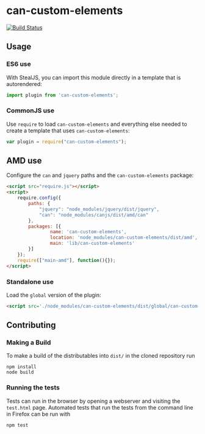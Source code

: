 # can-custom-elements

[![Build Status](https://travis-ci.org//can-custom-elements.png?branch=master)](https://travis-ci.org//can-custom-elements)



## Usage

### ES6 use

With StealJS, you can import this module directly in a template that is autorendered:

```js
import plugin from 'can-custom-elements';
```

### CommonJS use

Use `require` to load `can-custom-elements` and everything else
needed to create a template that uses `can-custom-elements`:

```js
var plugin = require("can-custom-elements");
```

## AMD use

Configure the `can` and `jquery` paths and the `can-custom-elements` package:

```html
<script src="require.js"></script>
<script>
	require.config({
	    paths: {
	        "jquery": "node_modules/jquery/dist/jquery",
	        "can": "node_modules/canjs/dist/amd/can"
	    },
	    packages: [{
		    	name: 'can-custom-elements',
		    	location: 'node_modules/can-custom-elements/dist/amd',
		    	main: 'lib/can-custom-elements'
	    }]
	});
	require(["main-amd"], function(){});
</script>
```

### Standalone use

Load the `global` version of the plugin:

```html
<script src='./node_modules/can-custom-elements/dist/global/can-custom-elements.js'></script>
```

## Contributing

### Making a Build

To make a build of the distributables into `dist/` in the cloned repository run

```
npm install
node build
```

### Running the tests

Tests can run in the browser by opening a webserver and visiting the `test.html` page.
Automated tests that run the tests from the command line in Firefox can be run with

```
npm test
```

